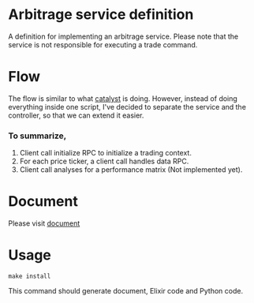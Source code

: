 # Arbitrage service definition

A definition for implementing an arbitrage service. Please note that the service is not responsible for executing a trade command.

# Flow

The flow is similar to what [catalyst](https://github.com/enigmampc/catalyst) is doing. However, instead of doing everything inside one script, I've decided to separate the service and the controller, so that we can extend it easier.

### To summarize,

1. Client call initialize RPC to initialize a trading context.
2. For each price ticker, a client call handles data RPC.
3. Client call analyses for a performance matrix (Not implemented yet).

# Document

Please visit [document](https://zentetsukenz.github.io/arbituer/)

# Usage

```
make install
```

This command should generate document, Elixir code and Python code.
